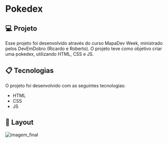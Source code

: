 # Pokedex

## 💻 Projeto

Esse projeto foi desenvolvido através do curso MapaDev Week, ministrado pelos DevEmDobro (Ricardo e Roberto). O projeto teve como objetivo criar uma pokedex, utilizando
HTML, CSS e JS.

## 📋 Tecnologias 

O projeto foi desenvolvido com as seguintes tecnologias:

- HTML
- CSS
- JS

## 🎨 Layout
![imagem_final](https://user-images.githubusercontent.com/93690908/159369882-fe46bf0b-8cc3-4a0f-9ad0-dc123d448e94.JPG)
